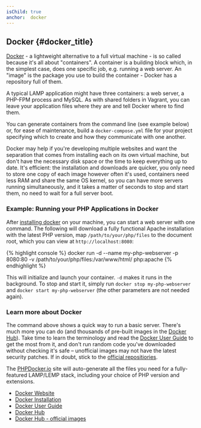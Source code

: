 ```yaml
---
isChild: true
anchor:  docker
---
```


## Docker {#docker_title}

[Docker] - a lightweight alternative to a full virtual machine - is so called because it's all about "containers".  A container is a building block which, in the simplest case, does one specific job, e.g. running a web server.  An "image" is the package you use to build the container - Docker has a repository full of them.

A typical LAMP application might have three containers: a web server, a PHP-FPM process and MySQL. As with shared folders in Vagrant, you can leave your application files where they are and tell Docker where to find them.

You can generate containers from the command line (see example below) or, for ease of maintenance, build a `docker-compose.yml` file for your project specifying which to create and how they communicate with one another.

Docker may help if you're developing multiple websites and want the separation that comes from installing each on its own virtual machine, but don't have the necessary disk space or the time to keep everything up to date.  It's efficient: the installation and downloads are quicker, you only need to store one copy of each image however often it's used, containers need less RAM and share the same OS kernel, so you can have more servers running simultaneously, and it takes a matter of seconds to stop and start them, no need to wait for a full server boot.

### Example: Running your PHP Applications in Docker

After [installing docker][docker-install] on your machine, you can start a web server with one command.
The following will download a fully functional Apache installation with the latest PHP version, map `/path/to/your/php/files` to the document root, which you can view at `http://localhost:8080`:

{% highlight console %}
docker run -d --name my-php-webserver -p 8080:80 -v /path/to/your/php/files:/var/www/html/ php:apache
{% endhighlight %}

This will initialize and launch your container. `-d` makes it runs in the background. To stop and start it, simply run `docker stop my-php-webserver` and `docker start my-php-webserver` (the other parameters are not needed again).

### Learn more about Docker

The command above shows a quick way to run a basic server.  There's much more you can do (and thousands of pre-built images in the [Docker Hub][docker-hub]). Take time to learn the terminology and read the [Docker User Guide][docker-doc] to get the most from it, and don't run random code you've downloaded without checking it's safe – unofficial images may not have the latest security patches. If in doubt, stick to the [official repositiories][docker-hub-official].

The [PHPDocker.io] site will auto-generate all the files you need for a fully-featured LAMP/LEMP stack, including your choice of PHP version and extensions.

* [Docker Website][Docker]
* [Docker Installation][docker-install]
* [Docker User Guide][docker-doc]
* [Docker Hub][docker-hub]
* [Docker Hub - official images][docker-hub-official]

[Docker]: https://www.docker.com/
[docker-hub]: https://hub.docker.com/
[docker-hub-official]: https://hub.docker.com/explore/
[docker-install]: https://docs.docker.com/install/
[docker-doc]: https://docs.docker.com/
[PHPDocker.io]: https://phpdocker.io/generator
